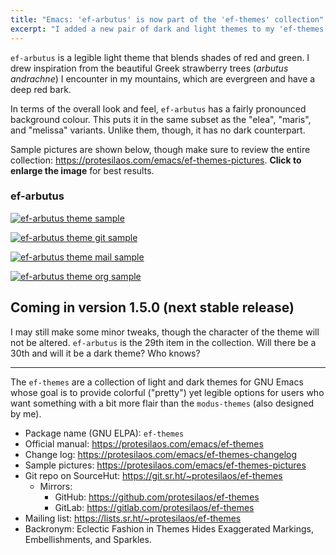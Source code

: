 ```yaml
---
title: "Emacs: 'ef-arbutus' is now part of the 'ef-themes' collection"
excerpt: "I added a new pair of dark and light themes to my 'ef-themes' collection.  They are quite different from the rest of the collection."
---
```


`ef-arbutus` is a legible light theme that blends shades of red and
green. I drew inspiration from the beautiful Greek strawberry trees
(_arbutus andrachne_) I encounter in my mountains, which are evergreen
and have a deep red bark.

In terms of the overall look and feel, `ef-arbutus` has a fairly
pronounced background colour. This puts it in the same subset as the
"elea", "maris", and "melissa" variants. Unlike them, though, it has
no dark counterpart.

Sample pictures are shown below, though make sure to review the entire
collection: <https://protesilaos.com/emacs/ef-themes-pictures>.
**Click to enlarge the image** for best results.

### ef-arbutus

<a href="{{'/assets/images/ef/ef-arbutus.png' | absolute_url }}"><img alt="ef-arbutus theme sample" src="{{'/assets/images/ef/ef-arbutus.png' | absolute_url }}"/></a>

<a href="{{'/assets/images/ef/ef-arbutus-git.png' | absolute_url }}"><img alt="ef-arbutus theme git sample" src="{{'/assets/images/ef/ef-arbutus-git.png' | absolute_url }}"/></a>

<a href="{{'/assets/images/ef/ef-arbutus-mail.png' | absolute_url }}"><img alt="ef-arbutus theme mail sample" src="{{'/assets/images/ef/ef-arbutus-mail.png' | absolute_url }}"/></a>

<a href="{{'/assets/images/ef/ef-arbutus-org.png' | absolute_url }}"><img alt="ef-arbutus theme org sample" src="{{'/assets/images/ef/ef-arbutus-org.png' | absolute_url }}"/></a>

## Coming in version 1.5.0 (next stable release)

I may still make some minor tweaks, though the character of the theme
will not be altered. `ef-arbutus` is the 29th item in the collection.
Will there be a 30th and will it be a dark theme? Who knows?

* * *

The `ef-themes` are a collection of light and dark themes for GNU Emacs
whose goal is to provide colorful ("pretty") yet legible options for
users who want something with a bit more flair than the `modus-themes`
(also designed by me).

+ Package name (GNU ELPA): `ef-themes`
+ Official manual: <https://protesilaos.com/emacs/ef-themes>
+ Change log: <https://protesilaos.com/emacs/ef-themes-changelog>
+ Sample pictures: <https://protesilaos.com/emacs/ef-themes-pictures>
+ Git repo on SourceHut: <https://git.sr.ht/~protesilaos/ef-themes>
  - Mirrors:
    + GitHub: <https://github.com/protesilaos/ef-themes>
    + GitLab: <https://gitlab.com/protesilaos/ef-themes>
+ Mailing list: <https://lists.sr.ht/~protesilaos/ef-themes>
+ Backronym: Eclectic Fashion in Themes Hides Exaggerated Markings,
  Embellishments, and Sparkles.
